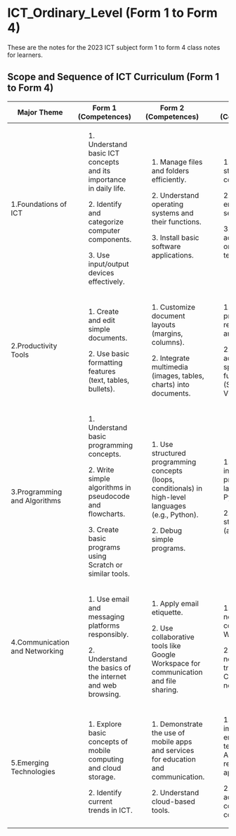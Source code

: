 # ICT_Ordinary_Level (Form 1 to Form 4)
These are the notes for the 2023 ICT subject form 1 to form 4 class notes for learners.

## Scope and Sequence of ICT Curriculum (Form 1 to Form 4)

<table>
  <thead>
    <tr class="header">
      <th>Major Theme</th>
      <th>Form 1 (Competences)</th>
      <th>Form 2 (Competences)</th>
      <th>Form 3 (Competences)</th>
      <th>Form 4 (Competences)</th>
    </tr>
  </thead>
  <tbody>
    <tr class="odd">
      <td>1.Foundations of ICT</td>
      <td>
        <ol>1. Understand basic ICT concepts and its importance in daily life.</ol>
        <ol>2. Identify and categorize computer components.</ol>
        <ol>3. Use input/output devices effectively.</ol>
      </td>
      <td>
          <ol>1. Manage files and folders efficiently.</ol>
          <ol>2. Understand operating systems and their functions.</ol>
          <ol>3. Install basic software applications.</ol></td>
          <td>
          <ol>1. Optimize file storage with compression.</ol>
          <ol>2. Encrypt files to enhance security.</ol>
          <ol>3. Apply advanced file organization techniques.</ol></td>
      <td> 
          <ol>1. Implement system troubleshooting techniques.</ol>
          <ol>2. Install and configure advanced operating systems.</ol>
          <ol>3. Ensure system security and efficiency.</ol></td>
    </tr>
    <tr class="even">
      <td>2.Productivity Tools</td>
      <td>
          <ol>1. Create and edit simple documents.</ol> 
          <ol>2. Use basic formatting features (text, tables, bullets).</ol>
      </td>
      <td>
          <ol>1. Customize document layouts (margins, columns).</ol> 
          <ol>2. Integrate multimedia (images, tables, charts) into documents.</ol> 
          </td>
      <td>
          <ol>1. Design professional reports, flyers, and newsletters.</ol>
          <ol>2. Using advanced spreadsheet functions (SUMIF, VLOOKUP).</ol> 
      </td>
      <td>Text</td>
    </tr>
     <tr class="even">
      <td>3.Programming and Algorithms</td>
      <td>
          <ol>1. Understand basic programming concepts.</ol>
          <ol>2. Write simple algorithms in pseudocode and flowcharts.</ol> 
          <ol>3. Create basic programs using Scratch or similar tools.</ol>
      </td>
      <td> 
          <ol>1. Use structured programming concepts (loops, conditionals) in high-level languages (e.g., Python).</ol> 
          <ol>2. Debug simple programs.</ol>
      </td>
      <td>
          <ol>1. Develop intermediatelevel programs using languages like Python or Java.</ol>
          <ol>2. Apply data structures (arrays, lists).</ol>
      </td>
      <td>
          <ol>1. Create advanced software solutions for real-world problems.</ol>
          <ol>2. Use object-oriented programming concepts</ol>
      </td>
        </tr>
          <tr class="even">
     <td>4.Communication and Networking</td>
      <td>
          <ol>1. Use email and messaging platforms responsibly.</ol>
          <ol>2. Understand the basics of the internet and web browsing.</ol> 
      </td>
          <td>
            <ol>1. Apply email etiquette.</ol>
            <ol>2. Use collaborative tools like Google Workspace for communication and file sharing.</ol>
          </td>
      <td>
          <ol>1. Explain networking concepts (LAN, WAN, IP).</ol> 
          <ol>2. Demonstrate network troubleshooting.- Configure basic networks.</ol> 
      </td>
      <td>
          <ol>1. Design and manage complex network systems.</ol>
          <ol>2. Apply cybersecurity principles to ensure safe network operations.</ol>
      </td>
    </tr>
     <tr class="even">
      <td>5.Emerging Technologies</td>
      <td>
          <ol>1. Explore basic concepts of mobile computing and cloud storage.</ol>
          <ol>2. Identify current trends in ICT.</ol>
  </td>
      <td>
          <ol>1. Demonstrate the use of mobile apps and services for education and communication.</ol>
          <ol>2. Understand cloud-based tools.</ol>
  </td>
      <td>
          <ol>1. Analyze the impact of emerging technologies like AI and IoT in reallife applications.</ol>
          <ol>2. Exploring advanced mobile computing concepts.</ol>
  </td>
      <td>
          <ol>1. Develop solutions using emerging technologies.</ol>
          <ol>2. Demonstrate practical applications of AI, IoT, and blockchain.</ol>
      </td>
    </tr>
  </tbody>
</table>

